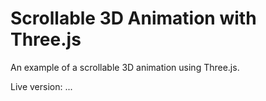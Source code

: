 # Scrollable 3D Animation with Three.js

An example of a scrollable 3D animation using Three.js.

Live version: ...
